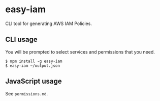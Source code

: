 # easy-iam

CLI tool for generating AWS IAM Policies.

## CLI usage

You will be prompted to select services and permissions that you need.

```
$ npm install -g easy-iam
$ easy-iam ~/output.json
```

## JavaScript usage

See `permissions.md`.
